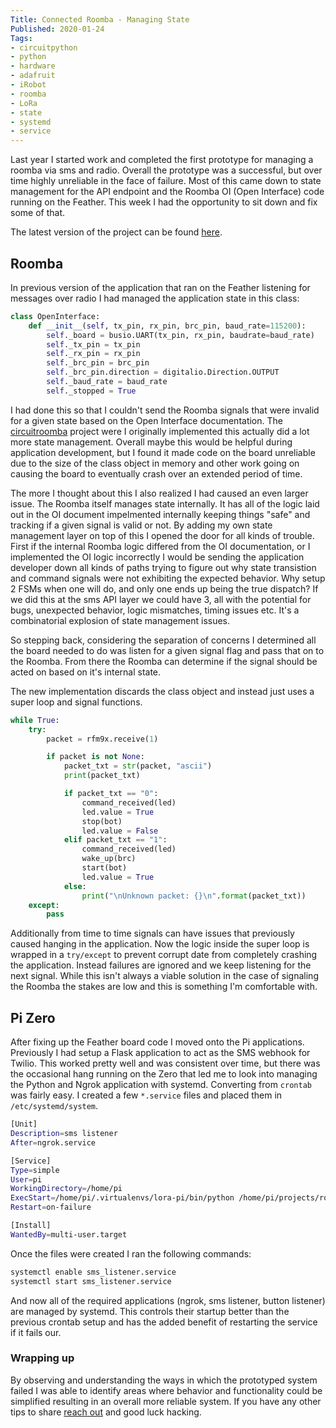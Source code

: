 ```yaml
---
Title: Connected Roomba - Managing State
Published: 2020-01-24
Tags:
- circuitpython
- python
- hardware
- adafruit
- iRobot
- roomba
- LoRa
- state
- systemd
- service
---
```


Last year I started work and completed the first prototype for managing a roomba
via sms and radio. Overall the prototype was a successful, but over time highly
unreliable in the face of failure. Most of this came down to state management
for the API endpoint and the Roomba OI (Open Interface) code running on the
Feather. This week I had the opportunity to sit down and fix some of that.

The latest version of the project can be found
[here](https://git.sr.ht/~n0mn0m/bot_commander).

## Roomba

In previous version of the application that ran on the Feather listening for
messages over radio I had managed the application state in this class:

```python
class OpenInterface:
    def __init__(self, tx_pin, rx_pin, brc_pin, baud_rate=115200):
        self._board = busio.UART(tx_pin, rx_pin, baudrate=baud_rate)
        self._tx_pin = tx_pin
        self._rx_pin = rx_pin
        self._brc_pin = brc_pin
        self._brc_pin.direction = digitalio.Direction.OUTPUT
        self._baud_rate = baud_rate
        self._stopped = True
```

I had done this so that I couldn't send the Roomba signals that were invalid
for a given state based on the Open Interface documentation. The
[circuitroomba](https://git.sr.ht/~n0mn0m/circuitroomba) project were I
originally implemented this actually did a lot more state management. Overall
maybe this would be helpful during application development, but I found it made
code on the board unreliable due to the size of the class object in memory and
other work going on causing the board to eventually crash over an extended
period of time.

The more I thought about this I also realized I had caused an even larger issue.
The Roomba itself manages state internally. It has all of the logic laid out in
the OI document impelmented internally keeping things "safe" and tracking if a
given signal is valid or not. By adding my own state management layer on top of
this I opened the door for all kinds of trouble. First if the internal Roomba
logic differed from the OI documentation, or I implemented the OI logic
incorrectly I would be sending the application developer down all kinds of
paths trying to figure out why state transistion and command signals were not
exhibiting the expected behavior. Why setup 2 FSMs when one will do, and only
one ends up being the true dispatch? If we did this at the sms API layer we
could have 3, all with the potential for bugs, unexpected behavior, logic
mismatches, timing issues etc. It's a combinatorial explosion of state
management issues.

So stepping back, considering the separation of concerns I determined all the
board needed to do was listen for a given signal flag and pass that on to the
Roomba. From there the Roomba can determine if the signal should be acted on
based on it's internal state.

The new implementation discards the class object and instead just uses a super
loop and signal functions.

```python
while True:
    try:
        packet = rfm9x.receive(1)

        if packet is not None:
            packet_txt = str(packet, "ascii")
            print(packet_txt)

            if packet_txt == "0":
                command_received(led)
                led.value = True
                stop(bot)
                led.value = False
            elif packet_txt == "1":
                command_received(led)
                wake_up(brc)
                start(bot)
                led.value = True
            else:
                print("\nUnknown packet: {}\n".format(packet_txt))
    except:
        pass
```

Additionally from time to time signals can have issues that previously caused
hanging in the application. Now the logic inside the super loop is wrapped in a
`try/except` to prevent corrupt date from completely crashing the application.
Instead failures are ignored and we keep listening for the next signal. While
this isn't always a viable solution in the case of signaling the Roomba the
stakes are low and this is something I'm comfortable with.

## Pi Zero

After fixing up the Feather board code I moved onto the Pi applications.
Previously I had setup a Flask application to act as the SMS webhook for Twilio.
This worked pretty well and was consistent over time, but there was the
occasional hang running on the Zero that led me to look into managing the
Python and Ngrok application with systemd. Converting from `crontab` was
fairly easy. I created a few `*.service` files and placed them in
`/etc/systemd/system`.

```bash
[Unit]
Description=sms listener
After=ngrok.service

[Service]
Type=simple
User=pi
WorkingDirectory=/home/pi
ExecStart=/home/pi/.virtualenvs/lora-pi/bin/python /home/pi/projects/roomba_supervisor/sms_listener.py
Restart=on-failure

[Install]
WantedBy=multi-user.target
```

Once the files were created I ran the following commands:

```bash
systemctl enable sms_listener.service
systemctl start sms_listener.service
```

And now all of the required applications (ngrok, sms listener, button listener)
are managed by systemd. This controls their startup better than the previous
crontab setup and has the added benefit of restarting the service if it fails
our.

### Wrapping up

By observing and understanding the ways in which the prototyped system failed
I was able to identify areas where behavior and functionality could be
simplified resulting in an overall more reliable system. If you have any other
tips to share [reach out](mailto:alexander@unexpectedeof.net) and good luck
hacking.
